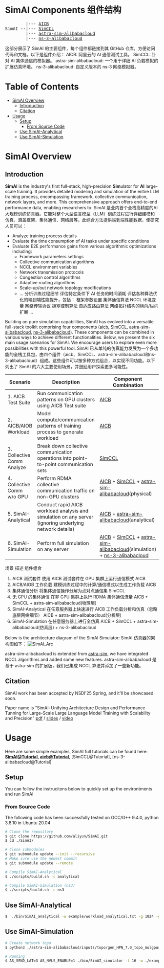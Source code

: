 # SimAI Components   组件结构

<pre>
        |--- <a href="https://github.com/aliyun/aicb">AICB</a>
SimAI --|--- <a href="https://github.com/aliyun/SimCCL">SimCCL</a>
        |--- <a href="https://github.com/aliyun/SimAI/tree/master/astra-sim-alibabacloud">astra-sim-alibabacloud</a>
        |--- <a href="https://github.com/aliyun/ns-3-alibabacloud">ns-3-alibabacloud</a>
</pre>

这部分展示了 SimAI 的主要组件，每个组件都链接到其 GitHub 仓库，方便访问代码和文档。以下是组件介绍：
AICB: 阿里云的 AI 通信测试工具。
SimCCL: 针对 AI 集体通信的模拟器。
astra-sim-alibabacloud: 一个用于详细 AI 负载模拟的扩展仿真环境。
ns-3-alibabacloud: 自定义版本的 ns-3 网络模拟器。

# Table of Contents
- [SimAI Overview](#simai-overview)
  - [Introduction](#introduction)
  - [Citation](#citation)
- [Usage](#usage)
  - [Setup](#setup)
    - [From Source Code](#from-source-code)
  - [Use SimAI-Analytical](#use-simai-analytical)
  - [Use SimAI-Simulation](#use-simai-simulation)

# SimAI Overview
## Introduction

**SimAI** is the industry's first full-stack, high-precision **Sim**ulator for **AI** large-scale training. It provides detailed modeling and simulation of the entire LLM training process, encompassing framework, collective communication, network layers, and more. This comprehensive approach offers end-to-end performance data, enabling researchers to:
SimAI 是业内首个全栈高精度的AI大规模训练仿真器。它能对整个大型语言模型（LLM）训练过程进行详细建模和仿真，涵盖框架、集体通信、网络层等。此综合方法提供端到端性能数据，使研究人员可以：

- Analyze training process details
- Evaluate the time consumption of AI tasks under specific conditions
- Evaluate E2E performance gains from various algorithmic optimizations including:
  - Framework parameters settings
  - Collective communication algorithms
  - NCCL environment variables
  - Network transmission protocols
  - Congestion control algorithms
  - Adaptive routing algorithms
  - Scale-up/out network topology modifications
  - ...
分析训练过程细节
评估特定条件下 AI 任务的时间消耗
评估各种算法优化的端到端性能提升，包括：
框架参数设置
集体通信算法
NCCL 环境变量
网络传输协议
拥塞控制算法
自适应路由算法
网络拓扑结构的横向/纵向扩展
...

Building on pure simulation capabilities, SimAI has evolved into a versatile full-stack toolkit comprising four components ([aicb](https://github.com/aliyun/aicb), [SimCCL](https://github.com/aliyun/SimCCL), [astra-sim-alibabacloud](https://github.com/aliyun/SimAI/tree/master/astra-sim-alibabacloud), [ns-3-alibabacloud](https://github.com/aliyun/ns-3-alibabacloud)). These components can be combined in various ways to achieve different functionalities. Below, we present the six main usage scenarios for SimAI. We encourage users to explore even more possibilities with this powerful tool.
SimAI 已从单纯的仿真能力发展为一个多功能的全栈工具包，由四个组件（aicb、SimCCL、astra-sim-alibabacloud和ns-3-alibabacloud）组成。这些组件可以按多种方式组合，以实现不同功能。以下列出了 SimAI 的六大主要使用场景，并鼓励用户探索更多可能性。

| Scenario | Description | Component Combination |
|----------|-------------|------------------------|
| 1. AICB Test Suite | Run communication patterns on GPU clusters using AICB Test suite | [AICB](https://github.com/aliyun/aicb) |
| 2. AICB/AIOB Workload | Model compute/communication patterns of training process to generate workload | [AICB](https://github.com/aliyun/aicb) |
| 3. Collective Comm Analyze | Break down collective communication operations into point-to-point communication sets | [SimCCL](https://github.com/aliyun/SimCCL) |
| 4. Collective Comm w/o GPU | Perform RDMA collective communication traffic on non-GPU clusters | [AICB](https://github.com/aliyun/aicb) + [SimCCL](https://github.com/aliyun/SimCCL) + [astra-sim-alibabacloud](https://github.com/aliyun/SimAI/tree/master/astra-sim-alibabacloud)(physical) |
| 5. SimAI-Analytical | Conduct rapid AICB workload analysis and simulation on any server (ignoring underlying network details) | [AICB](https://github.com/aliyun/aicb) + [astra-sim-alibabacloud](https://github.com/aliyun/SimAI/tree/master/astra-sim-alibabacloud)(analytical) |
| 6. SimAI-Simulation | Perform full simulation on any server | [AICB](https://github.com/aliyun/aicb) + [SimCCL](https://github.com/aliyun/SimCCL) + [astra-sim-alibabacloud](https://github.com/aliyun/SimAI/tree/master/astra-sim-alibabacloud)(simulation) + [ns-3-alibabacloud](https://github.com/aliyun/ns-3-alibabacloud) |

场景	描述	组件组合
1. AICB 测试套件	使用 AICB 测试套件在 GPU 集群上运行通信模式	AICB
2. AICB/AIOB 工作负载	建模训练过程中的计算/通信模式以生成工作负载	AICB
3. 集体通信分析	将集体通信操作分解为点对点通信集	SimCCL
4. 无 GPU 的集体通信	在非 GPU 集群上执行 RDMA 集体通信流量	AICB + SimCCL + astra-sim-alibabacloud(物理层)
5. SimAI-Analytical	在任意服务器上快速进行 AICB 工作负载分析和仿真（忽略底层网络细节）	AICB + astra-sim-alibabacloud(分析层)
6. SimAI-Simulation	在任意服务器上进行全仿真	AICB + SimCCL + astra-sim-alibabacloud(仿真层) + ns-3-alibabacloud

Below is the architecture diagram of the SimAI Simulator:  SimAI 仿真器的架构图如下：
![SimAI_Arc](./docs/images/SimAI_Arc.png)

astra-sim-alibabacloud is extended from [astra-sim](https://github.com/astra-sim/astra-sim/tree/ASTRA-sim-1.0), we have integrated NCCL algorithms and added some new features.
astra-sim-alibabacloud 是基于 astra-sim 的扩展版，我们已集成 NCCL 算法并添加了一些新功能。

## Citation

SimAI work has been accepted by NSDI'25 Spring, and it'll be showcased soon.

Paper name is "SimAI: Unifying Architecture Design and Performance Tunning for Large-Scale Large Language Model Training with Scalability and Precision"  [pdf]() / [slides]() / [video]()

# Usage

Here are some simple examples, SimAI full tutorials can be found here: [**SimAI@Tutorial**](docs/Tutorial.md), [**aicb@Tutorial**](https://github.com/aliyun/aicb/blob/master/training/tutorial.md), [SimCCL@Tutorial], [ns-3-alibabacloud@Tutorial]

## Setup

You can follow the instrucitons below to quickly set up the environtments and run SimAI

### From Source Code

The following code has been successfully tested on GCC/G++ 9.4.0, python 3.8.10 in Ubuntu 20.04

```bash
# Clone the repository
$ git clone https://github.com/aliyun/SimAI.git
$ cd ./SimAI/

# Clone submodules
$ git submodule update --init --recursive
# Make sure use the newest commit
$ git submodule update --remote

# Compile SimAI-Analytical
$ ./scripts/build.sh -c analytical

# Compile SimAI-Simulation (ns3)
$ ./scripts/build.sh -c ns3

```

## Use SimAI-Analytical

```bash
$  ./bin/SimAI_analytical -w example/workload_analytical.txt -g 1024 -g_p_s 8 -r results/test- -busbw example/busbw.yaml
```

## Use SimAI-Simulation

```bash
# Create network topo
$ python3 ./astra-sim-alibabacloud/inputs/topo/gen_HPN_7.0_topo_mulgpus_one_link.py -g 128 -gt A100 -bw 400Gbps -nvbw 2400Gbps

# Running
$ AS_SEND_LAT=3 AS_NVLS_ENABLE=1 ./bin/SimAI_simulator -t 16 -w ./example/microAllReduce.txt -n ./HPN_7_0_128_gpus_8_in_one_server_with_400Gbps_A100

```

